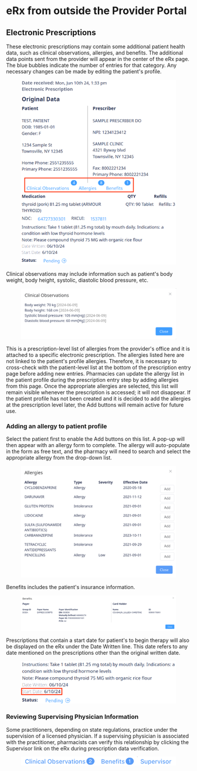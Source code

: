# eRx from outside the Provider Portal

## Electronic Prescriptions

These electronic prescriptions may contain some additional patient health data, such as clinical observations, allergies, and benefits. The additional data points sent from the provider will appear in the center of the eRx page. The blue bubbles indicate the number of entries for that category. Any necessary changes can be made by editing the patient's profile.

<figure><img src="../../../.gitbook/assets/image (253).png" alt=""><figcaption></figcaption></figure>

Clinical observations may include information such as patient's body weight, body height, systolic, diastolic blood pressure, etc.

<figure><img src="../../../.gitbook/assets/image (254).png" alt=""><figcaption></figcaption></figure>

This is a prescription-level list of allergies from the provider's office and it is attached to a specific electronic prescription. The allergies listed here are not linked to the patient's profile allergies. Therefore, it is necessary to cross-check with the patient-level list at the bottom of the prescription entry page before adding new entries. Pharmacies can update the allergy list in the patient profile during the prescription entry step by adding allergies from this page. Once the appropriate allergies are selected, this list will remain visible whenever the prescription is accessed; it will not disappear. If the patient profile has not been created and it is decided to add the allergies at the prescription level later, the Add buttons will remain active for future use.

### Adding an allergy to patient profile

Select the patient first to enable the Add buttons on this list. A pop-up will then appear with an allergy form to complete. The allergy will auto-populate in the form as free text, and the pharmacy will need to search and select the appropriate allergy from the drop-down list.

<figure><img src="../../../.gitbook/assets/image (255).png" alt=""><figcaption></figcaption></figure>

Benefits includes the patient's insurance information.

<figure><img src="../../../.gitbook/assets/image (256).png" alt=""><figcaption></figcaption></figure>

Prescriptions that contain a start date for patient's to begin therapy will also be displayed on the eRx under the Date Written line. This date refers to any date mentioned on the prescriptions other than the original written date.

<figure><img src="../../../.gitbook/assets/image (257).png" alt=""><figcaption></figcaption></figure>

### Reviewing Supervising Physician Information

Some practitioners, depending on state regulations, practice under the supervision of a licensed physician. If a supervising physician is associated with the practitioner, pharmacists can verify this relationship by clicking the Supervisor link on the eRx during prescription data verification.

<figure><img src="../../../.gitbook/assets/image (569).png" alt=""><figcaption></figcaption></figure>
